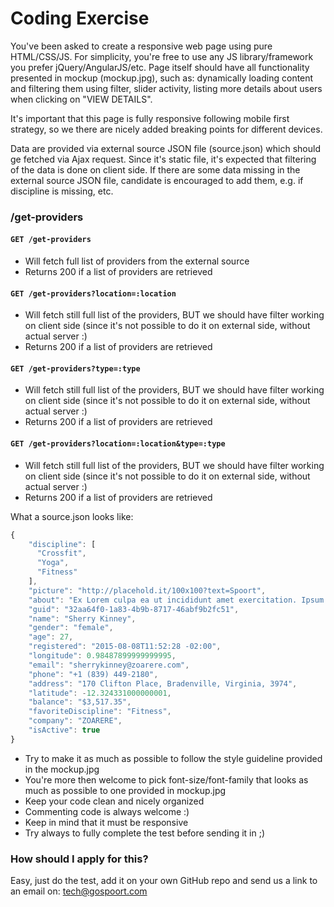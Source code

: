 # Coding Exercise

You've been asked to create a responsive web page using pure HTML/CSS/JS. For simplicity, you're free to use any JS library/framework you prefer jQuery/AngularJS/etc.
Page itself should have all functionality presented in mockup (mockup.jpg), such as: dynamically loading content and filtering them using filter, slider activity,
listing more details about users when clicking on "VIEW DETAILS".

It's important that this page is fully responsive following mobile first strategy, so we there are nicely added breaking points for different devices.

Data are provided via external source JSON file (source.json) which should ge fetched via Ajax request. Since it's static file, it's expected that filtering of the
data is done on client side.
If there are some data missing in the external source JSON file, candidate is encouraged to add them, e.g. if discipline is missing, etc.

### /get-providers

#### ``` GET /get-providers ```
  * Will fetch full list of providers from the external source
  * Returns 200 if a list of providers are retrieved

#### ``` GET /get-providers?location=:location ```
  * Will fetch still full list of the providers, BUT we should have filter working on client side (since it's not possible to do it on external side, without actual server :)
  * Returns 200 if a list of providers are retrieved

#### ``` GET /get-providers?type=:type ```
  * Will fetch still full list of the providers, BUT we should have filter working on client side (since it's not possible to do it on external side, without actual server :)
  * Returns 200 if a list of providers are retrieved

#### ``` GET /get-providers?location=:location&type=:type ```
  * Will fetch still full list of the providers, BUT we should have filter working on client side (since it's not possible to do it on external side, without actual server :)
  * Returns 200 if a list of providers are retrieved

What a source.json looks like:

   ```javascript
   {
       "discipline": [
         "Crossfit",
         "Yoga",
         "Fitness"
       ],
       "picture": "http://placehold.it/100x100?text=Spoort",
       "about": "Ex Lorem culpa ea ut incididunt amet exercitation. Ipsum cillum aute irure ad non tempor ad occaecat excepteur sit qui. Incididunt nisi ut tempor excepteur laborum elit. Occaecat qui consectetur magna do dolor irure adipisicing pariatur. Ut proident voluptate nostrud officia ipsum adipisicing ea amet ea ullamco. Officia nulla duis proident duis enim nisi deserunt duis aliqua enim do.\r\n",
       "guid": "32aa64f0-1a83-4b9b-8717-46abf9b2fc51",
       "name": "Sherry Kinney",
       "gender": "female",
       "age": 27,
       "registered": "2015-08-08T11:52:28 -02:00",
       "longitude": 0.98487899999999995,
       "email": "sherrykinney@zoarere.com",
       "phone": "+1 (839) 449-2180",
       "address": "170 Clifton Place, Bradenville, Virginia, 3974",
       "latitude": -12.324331000000001,
       "balance": "$3,517.35",
       "favoriteDiscipline": "Fitness",
       "company": "ZOARERE",
       "isActive": true
   }
   ```
   
- Try to make it as much as possible to follow the style guideline provided in the mockup.jpg
- You're more then welcome to pick font-size/font-family that looks as much as possible to one provided in mockup.jpg
- Keep your code clean and nicely organized
- Commenting code is always welcome :)
- Keep in mind that it must be responsive
- Try always to fully complete the test before sending it in ;)

### How should I apply for this? 

Easy, just do the test, add it on your own GitHub repo and send us a link to an email on: tech@gospoort.com

